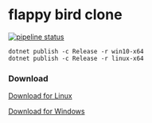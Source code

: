 # flappy bird clone
[![pipeline status](https://gitlab.com/efunb/flappy-bird-clone/badges/master/pipeline.svg)](https://gitlab.com/efunb/flappy-bird-clone/commits/master)

```
dotnet publish -c Release -r win10-x64
dotnet publish -c Release -r linux-x64
```

### Download

[Download for Linux](https://gitlab.com/efunb/flappy-bird-clone/-/jobs/artifacts/master/download?job=linux-optimized)

[Download for Windows](https://gitlab.com/efunb/flappy-bird-clone/-/jobs/artifacts/master/download?job=windows-optimized)